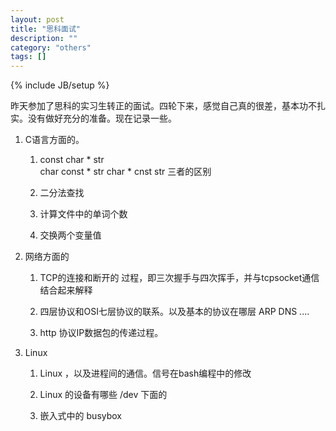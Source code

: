 ```yaml
---
layout: post
title: "思科面试"
description: ""
category: "others"
tags: []
---
```

{% include JB/setup %}

昨天参加了思科的实习生转正的面试。四轮下来，感觉自己真的很差，基本功不扎实。没有做好充分的准备。现在记录一些。

1. C语言方面的。
	1. const char * str		
	   char const * str
	   char * cnst str
	   三者的区别


	2. 二分法查找


	3. 计算文件中的单词个数


	4. 交换两个变量值


2. 网络方面的
	
	1. TCP的连接和断开的 过程，即三次握手与四次挥手，并与tcpsocket通信结合起来解释


	2. 四层协议和OSI七层协议的联系。以及基本的协议在哪层
		ARP  DNS ....


	3. http 协议IP数据包的传递过程。


3. Linux 
	1. Linux ，以及进程间的通信。信号在bash编程中的修改
	

	2. Linux 的设备有哪些 /dev 下面的

	3. 嵌入式中的 busybox 




